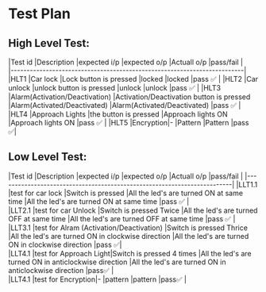 # Test Plan

## High Level Test:

|Test id |Description |expected i/p |expected o/p |Actuall o/p |pass/fail |            
|-------------------------------------------------------------------------|
|HLT1 |Car lock |Lock button is pressed |locked |locked |pass ✅ |
|HLT2 |Car unlock |unlock button is pressed |unlock |unlock |pass ✅ |
|HLT3 |Alarm(Activation/Deactivation) |Activation/Deactivation button is pressed |Alarm(Activated/Deactivated) |Alarm(Activated/Deactivated) |pass ✅ |
|HLT4 |Approach Lights |the button is pressed |Approach lights ON |Approach lights ON |pass ✅ |
|HLT5 |Encryption|- |Pattern |Pattern |pass ✅|


## Low Level Test:


|Test id |Description |expected i/p |expected o/p |Actuall o/p |pass/fail |
|-------------------------------------------------------------------------|
|LLT1.1 |test for car lock |Switch is pressed |All the led's are turned ON at same time  |All the led's are turned ON at same time |pass ✅ |  
|LLT2.1 |test for car Unlock |Switch is pressed Twice |All the led's are turned OFF at same time  |All the led's are turned OFF at same time |pass ✅ |  
|LLT3.1 |test for Alram (Activation/Deactivation) |Switch is pressed Thrice |All the led's are turned ON in clockwise direction  |All the led's are turned ON in clockwise direction  |pass ✅|  
|LLT4.1 |test for Approach Light|Switch is pressed 4 times |All the led's are turned ON in anticlockwise direction  |All the led's are turned ON in anticlockwise direction  |pass✅  |  
|LLT4.1 |test for Encryption|- |pattern  |pattern  |pass✅  | 
